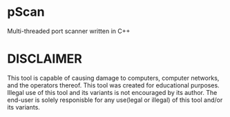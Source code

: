# pScan
Multi-threaded port scanner written in C++


# DISCLAIMER

This tool is capable of causing damage to computers, 
computer networks, and the operators thereof. This tool was 
created for educational purposes. Illegal use of this tool 
and its variants is not encouraged by its author. The end-user 
is solely responisble for any use(legal or illegal) of this 
tool and/or its variants.
